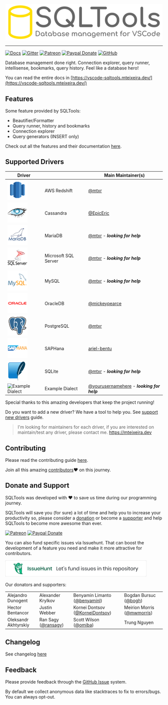 <center>
<p align="center">
  <img src="https://raw.githubusercontent.com/mtxr/vscode-sqltools/master/static/header-hero.svg?sanitize=true" />
</p>
</center>

<hr />

[![Docs](https://img.shields.io/badge/docs-here-blueviolet?style=flat-square)](https://vscode-sqltools.mteixeira.dev)
[![Gitter](https://img.shields.io/gitter/room/mtxr/vscode-sqltools.svg?style=flat-square)](https://gitter.im/vscode-sqltools)
[![Patreon](https://img.shields.io/badge/patreon-support-blue.svg?style=flat-square)](https://www.patreon.com/mteixeira)
[![Paypal Donate](https://img.shields.io/badge/paypal-donate-blue.svg?style=flat-square)](https://www.paypal.com/cgi-bin/webscr?cmd=_s-xclick&hosted_button_id=RSMB6DGK238V8)
[![GitHub](https://img.shields.io/github/license/mtxr/vscode-sqltools?style=flat-square)](https://github.com/mtxr/vscode-sqltools/blob/master/LICENSE.md)

Database management done right. Connection explorer, query runner, intellisense, bookmarks, query history. Feel like a database hero!

You can read the entire docs in [https://vscode-sqltools.mteixeira.dev/](https://vscode-sqltools.mteixeira.dev/)

## Features

Some feature provided by SQLTools:

* Beautifier/Formatter
* Query runner, history and bookmarks
* Connection explorer
* Query generators (INSERT only)

Check out all the features and their documentation [here](http://vscode-sqltools.mteixeira.dev/features).

## Supported Drivers

|Driver||Main Maintainer(s)|
|-|-|-|
|![AWS Redshift](https://raw.githubusercontent.com/mtxr/vscode-sqltools/master/packages/ui/screens/Settings/icons/redshift.png)|AWS Redshift|[@mtxr](https://github.com/mtxr)|
|![Cassandra](https://raw.githubusercontent.com/mtxr/vscode-sqltools/master/packages/ui/screens/Settings/icons/cassandra.png)|Cassandra|[@EpicEric](https://github.com/EpicEric)|
|![MariaDB](https://raw.githubusercontent.com/mtxr/vscode-sqltools/master/packages/ui/screens/Settings/icons/mariadb.png)|MariaDB|[@mtxr](https://github.com/mtxr) - ***looking for help***|
|![MSSQL](https://raw.githubusercontent.com/mtxr/vscode-sqltools/master/packages/ui/screens/Settings/icons/mssql.png)|Microsoft SQL Server|[@mtxr](https://github.com/mtxr) - ***looking for help***|
|![MySQL](https://raw.githubusercontent.com/mtxr/vscode-sqltools/master/packages/ui/screens/Settings/icons/mysql.png)|MySQL|[@mtxr](https://github.com/mtxr) - ***looking for help***|
|![OracleDB](https://raw.githubusercontent.com/mtxr/vscode-sqltools/master/packages/ui/screens/Settings/icons/oracle.png)|OracleDB|[@mickeypearce](https://github.com/mickeypearce)|
|![PostgreSQL](https://raw.githubusercontent.com/mtxr/vscode-sqltools/master/packages/ui/screens/Settings/icons/postgresql.png)|PostgreSQL|[@mtxr](https://github.com/mtxr)|
|![SAPHana](https://raw.githubusercontent.com/mtxr/vscode-sqltools/master/packages/ui/screens/Settings/icons/sap_hana.png)|SAPHana|[ariel-bentu](https://github.com/ariel-bentu)|
|![SQLite](https://raw.githubusercontent.com/mtxr/vscode-sqltools/master/packages/ui/screens/Settings/icons/sqlite.png)|SQLite|[@mtxr](https://github.com/mtxr) - ***looking for help***|
|![Example Dialect](https://raw.githubusercontent.com/mtxr/vscode-sqltools/master/packages/ui/screens/Settings/icons/example_dialect.png)|Example Dialect|[@yourusernamehere](https://github.com/yourusernamehere) - ***looking for help***|


Special thanks to this amazing developers that keep the project running!

Do you want to add a new driver? We have a tool to help you. See [support new drivers](https://vscode-sqltools.mteixeira.dev/contributing/support-new-drivers) guide.


> I'm looking for maintainers for each driver, if you are interested on maintain/test any driver, please contact me. https://mteixeira.dev

## Contributing

Please read the contributing guide [here](https://vscode-sqltools.mteixeira.dev/contributing).

Join all this amazing [contributors](https://github.com/mtxr/vscode-sqltools/graphs/contributors)❤️ on this journey.


## Donate and Support

SQLTools was developed with ♥ to save us time during our programming journey.

SQLTools will save you (for sure) a lot of time and help you to increase your productivity so, please consider a [donation](https://www.paypal.com/cgi-bin/webscr?cmd=_s-xclick&hosted_button_id=RSMB6DGK238V8) or become a [supporter](https://www.patreon.com/mteixeira) and help SQLTools to become more awesome than ever.


[![Patreon](https://img.shields.io/badge/patreon-support-blue.svg?style=for-the-badge&logo=patreon)](https://www.patreon.com/mteixeira)
[![Paypal Donate](https://img.shields.io/badge/paypal-donate-blue.svg?style=for-the-badge&logo=paypal)](https://www.paypal.com/cgi-bin/webscr?cmd=_s-xclick&hosted_button_id=RSMB6DGK238V8)

You can also fund specific issues via Issuehunt. That can boost the development of a feature you need and make it more attractive for contributors.

[![Issuehunt](https://raw.githubusercontent.com/mtxr/vscode-sqltools/master/static/issuehunt-button.png)](https://issuehunt.io/r/mtxr/vscode-sqltools)

Our donators and supporters:
<table>
  <tbody>
  <tr>
    <td>Alejandro Dunogent</td>
    <td>Alexander Krylkov</td>
    <td>Benyamin Limanto (<a href="https://github.com/benyaminl)">@benyaminl</a>)</td>
    <td>Bogdan Bursuc (<a href="https://github.com/bogh)">@bogh</a>)</td>
  </tr>
  <tr>
    <td>Hector Bentancor</td>
    <td>Justin Webber</td>
    <td>Kornei Dontsov (<a href="https://github.com/KorneiDontsov)">@KorneiDontsov</a>)</td>
    <td>Meirion Morris (<a href="https://github.com/mwmorris)">@mwmorris</a>)</td>
  </tr>
  <tr>
    <td>Oleksandr Akhtyrskiy</td>
    <td>Ran Sagy (<a href="https://github.com/ransagy)">@ransagy</a>)</td>
    <td>Scott Wilson (<a href="https://github.com/omiba)">@omiba</a>)</td>
    <td>Trung Nguyen</td>
  </tr>
  </tbody>
</table>


## Changelog

See changelog [here](https://vscode-sqltools.mteixeira.dev/changelog)

## Feedback

Please provide feedback through the [GitHub Issue](https://github.com/mtxr/vscode-sqltools/issues) system.

By default we collect anonymous data like stacktraces to fix to errors/bugs. You can always opt-out.
